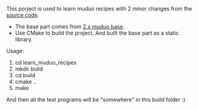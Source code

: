 This porject is used to learn muduo recipes
with 2 minor changes from the [source code](https://github.com/chenshuo/recipes/tree/master/reactor).

- The base part comes from [2.x muduo base](https://github.com/chenshuo/recipes/tree/master/reactor).
- Use CMake to build the project. And built the base part as a static library.

Usage: 
1. cd learn_muduo_recipes
2. mkdir build
3. cd build
4. cmake ..
5. make 

And then all the test programs will be "somewhere" in this build folder :)
 
